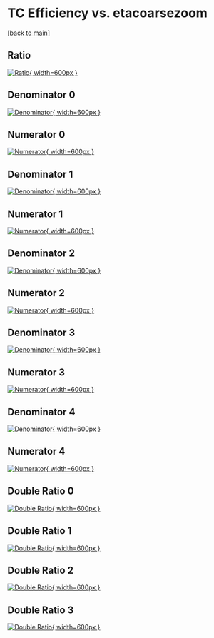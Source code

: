 # TC Efficiency vs. etacoarsezoom

[[back to main](./)]



## Ratio

[![Ratio](../mtv/var/TC_xtr_11_0_eff_etacoarsezoom.png){ width=600px }](../mtv/var/TC_xtr_11_0_eff_etacoarsezoom.pdf)

## Denominator 0

[![Denominator](../mtv/den/TC_xtr_11_0_eff_etacoarsezoom_den0.png){ width=600px }](../mtv/den/TC_xtr_11_0_eff_etacoarsezoom_den0.pdf)

## Numerator 0

[![Numerator](../mtv/num/TC_xtr_11_0_eff_etacoarsezoom_num0.png){ width=600px }](../mtv/num/TC_xtr_11_0_eff_etacoarsezoom_num0.pdf)

## Denominator 1

[![Denominator](../mtv/den/TC_xtr_11_0_eff_etacoarsezoom_den1.png){ width=600px }](../mtv/den/TC_xtr_11_0_eff_etacoarsezoom_den1.pdf)

## Numerator 1

[![Numerator](../mtv/num/TC_xtr_11_0_eff_etacoarsezoom_num1.png){ width=600px }](../mtv/num/TC_xtr_11_0_eff_etacoarsezoom_num1.pdf)

## Denominator 2

[![Denominator](../mtv/den/TC_xtr_11_0_eff_etacoarsezoom_den2.png){ width=600px }](../mtv/den/TC_xtr_11_0_eff_etacoarsezoom_den2.pdf)

## Numerator 2

[![Numerator](../mtv/num/TC_xtr_11_0_eff_etacoarsezoom_num2.png){ width=600px }](../mtv/num/TC_xtr_11_0_eff_etacoarsezoom_num2.pdf)

## Denominator 3

[![Denominator](../mtv/den/TC_xtr_11_0_eff_etacoarsezoom_den3.png){ width=600px }](../mtv/den/TC_xtr_11_0_eff_etacoarsezoom_den3.pdf)

## Numerator 3

[![Numerator](../mtv/num/TC_xtr_11_0_eff_etacoarsezoom_num3.png){ width=600px }](../mtv/num/TC_xtr_11_0_eff_etacoarsezoom_num3.pdf)

## Denominator 4

[![Denominator](../mtv/den/TC_xtr_11_0_eff_etacoarsezoom_den4.png){ width=600px }](../mtv/den/TC_xtr_11_0_eff_etacoarsezoom_den4.pdf)

## Numerator 4

[![Numerator](../mtv/num/TC_xtr_11_0_eff_etacoarsezoom_num4.png){ width=600px }](../mtv/num/TC_xtr_11_0_eff_etacoarsezoom_num4.pdf)

## Double Ratio 0

[![Double Ratio](../mtv/ratio/TC_xtr_11_0_eff_etacoarsezoom_ratio0.png){ width=600px }](../mtv/ratio/TC_xtr_11_0_eff_etacoarsezoom_ratio0.pdf)

## Double Ratio 1

[![Double Ratio](../mtv/ratio/TC_xtr_11_0_eff_etacoarsezoom_ratio1.png){ width=600px }](../mtv/ratio/TC_xtr_11_0_eff_etacoarsezoom_ratio1.pdf)

## Double Ratio 2

[![Double Ratio](../mtv/ratio/TC_xtr_11_0_eff_etacoarsezoom_ratio2.png){ width=600px }](../mtv/ratio/TC_xtr_11_0_eff_etacoarsezoom_ratio2.pdf)

## Double Ratio 3

[![Double Ratio](../mtv/ratio/TC_xtr_11_0_eff_etacoarsezoom_ratio3.png){ width=600px }](../mtv/ratio/TC_xtr_11_0_eff_etacoarsezoom_ratio3.pdf)

